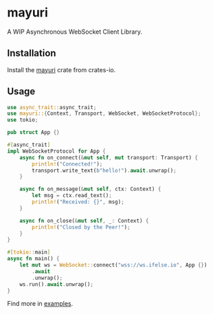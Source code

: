 # mayuri
A WIP Asynchronous WebSocket Client Library.

## Installation
Install the [mayuri](https://crates.io/crates/mayuri) crate from crates-io.

## Usage

```rs
use async_trait::async_trait;
use mayuri::{Context, Transport, WebSocket, WebSocketProtocol};
use tokio;

pub struct App {}

#[async_trait]
impl WebSocketProtocol for App {
    async fn on_connect(&mut self, mut transport: Transport) {
        println!("Connected!");
        transport.write_text(b"hello!").await.unwrap();
    }

    async fn on_message(&mut self, ctx: Context) {
        let msg = ctx.read_text();
        println!("Received: {}", msg);
    }

    async fn on_close(&mut self, _: Context) {
        println!("Closed by the Peer!");
    }
}

#[tokio::main]
async fn main() {
    let mut ws = WebSocket::connect("wss://ws.ifelse.io", App {})
        .await
        .unwrap();
    ws.run().await.unwrap();
}
```
Find more in [examples](../master/examples/).
